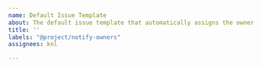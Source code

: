 ```yaml
---
name: Default Issue Template
about: The default issue template that automatically assigns the owner.
title: ''
labels: "@project/notify-owners"
assignees: knl

---
```


<!--
  Thank you for using npins-updater-action! Please let us know which version is causing you troubles.
-->
